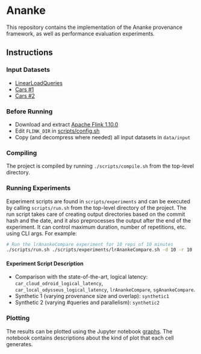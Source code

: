 # Ananke

This repository contains the implementation of the Ananke provenance framework, as well as performance evaluation experiments.

## Instructions

### Input Datasets

- [LinearLoadQueries](https://chalmersuniversity.box.com/s/ioal17insfry4naurtybkp44dxev59ta)
- [Cars #1](https://chalmersuniversity.box.com/s/7s9ewtys69aik5p8bwapbazjs2u9l8vv)
- [Cars #2](https://chalmersuniversity.box.com/s/qzqvlsatyb37a9d3kvfk224ehj0bipki)


### Before Running

- Download and extract [Apache Flink 1.10.0](https://archive.apache.org/dist/flink/flink-1.10.0/)
- Edit `FLINK_DIR` in [scripts/config.sh](./scripts/config.sh)
- Copy (and decompress where needed) all input datasets in `data/input`

### Compiling

The project is compiled by running `./scripts/compile.sh` from the top-level directory. 

### Running Experiments

Experiment scripts are found in `scripts/experiments` and can be executed by calling `scripts/run.sh` from the top-level directory of the project. The run script takes care of creating output directories based on the commit hash and the date, and it also preprocesses the output after the end of the experiment. It can control maximum duration, number of repetitions, etc. using CLI args. For example:

```bash
# Run the lrAnankeCompare experiment for 10 reps of 10 minutes
./scripts/run.sh ./scripts/experiments/lrAnankeCompare.sh -d 10 -r 10
```

#### Experiment Script Description

- Comparison with the state-of-the-art, logical latency: `car_cloud_odroid_logical_latency`, `car_local_odysseus_logical_latency`, `lrAnankeCompare`, `sgAnankeCompare`.
- Synthetic 1 (varying provenance size and overlap): `synthetic1`
- Synthetic 2 (varying #queries and parallelism): `synthetic2`

### Plotting 

The results can be plotted using the Jupyter notebook [graphs](./graphs.ipynb). The notebook contains descriptions about the kind of plot that each cell generates.
